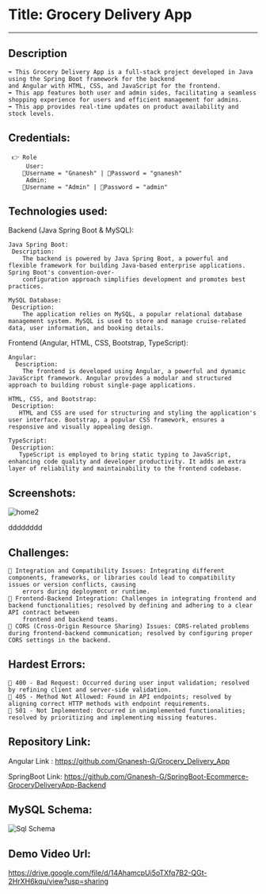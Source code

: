 # Title: Grocery Delivery App
---------------------------

Description
------------

    ➡️ This Grocery Delivery App is a full-stack project developed in Java using the Spring Boot framework for the backend
    and Angular with HTML, CSS, and JavaScript for the frontend. 
    ➡️ This app features both user and admin sides, facilitating a seamless shopping experience for users and efficient management for admins.
    ➡️ This app provides real-time updates on product availability and stock levels. 


Credentials:
------------
     👉 Role 
         User:
        📧Username = "Gnanesh" | 🔐Password = "gnanesh"
         Admin:
        📧Username = "Admin" | 🔐Password = "admin"
        
Technologies used:
------------------
Backend (Java Spring Boot & MySQL):

    Java Spring Boot:
     Description:
        The backend is powered by Java Spring Boot, a powerful and flexible framework for building Java-based enterprise applications. Spring Boot's convention-over- 
        configuration approach simplifies development and promotes best practices.
        
    MySQL Database:
     Description:
        The application relies on MySQL, a popular relational database management system. MySQL is used to store and manage cruise-related data, user information, and booking details.

Frontend (Angular, HTML, CSS, Bootstrap, TypeScript):
           
    Angular:
      Description:
        The frontend is developed using Angular, a powerful and dynamic JavaScript framework. Angular provides a modular and structured approach to building robust single-page applications.
        
    HTML, CSS, and Bootstrap:
     Description:
       HTML and CSS are used for structuring and styling the application's user interface. Bootstrap, a popular CSS framework, ensures a responsive and visually appealing design.
       
    TypeScript:
     Description:
       TypeScript is employed to bring static typing to JavaScript, enhancing code quality and developer productivity. It adds an extra layer of reliability and maintainability to the frontend codebase.

Screenshots:
------------

![home2](https://github.com/Gnanesh-G/SpringBoot-Ecommerce-GroceryDeliveryApp-Backend/assets/145537622/ea3d3e43-d6d5-4082-925b-dfc1e3a61dc9)

dddddddd
    



Challenges:
-----------

    🔴 Integration and Compatibility Issues: Integrating different components, frameworks, or libraries could lead to compatibility issues or version conflicts, causing 
        errors during deployment or runtime.
    🔴 Frontend-Backend Integration: Challenges in integrating frontend and backend functionalities; resolved by defining and adhering to a clear API contract between 
        frontend and backend teams.
    🔴 CORS (Cross-Origin Resource Sharing) Issues: CORS-related problems during frontend-backend communication; resolved by configuring proper CORS settings in the backend.
    


Hardest Errors:
--------------

    🚩 400 - Bad Request: Occurred during user input validation; resolved by refining client and server-side validation.
    🚩 405 - Method Not Allowed: Found in API endpoints; resolved by aligning correct HTTP methods with endpoint requirements.
    🚩 501 - Not Implemented: Occurred in unimplemented functionalities; resolved by prioritizing and implementing missing features.

Repository Link:
----------------
               
Angular Link   : https://github.com/Gnanesh-G/Grocery_Delivery_App 
        
SpringBoot Link: https://github.com/Gnanesh-G/SpringBoot-Ecommerce-GroceryDeliveryApp-Backend


MySQL Schema:
------------

![Sql Schema](https://github.com/Gnanesh-G/SpringBoot-Ecommerce-GroceryDeliveryApp-Backend/assets/145537622/9b15b750-5f22-4aa2-9324-69e6599e5586)

Demo Video Url:
---------------
https://drive.google.com/file/d/14AhamcpUi5oTXfq7B2-QGt-2HrXH6kqu/view?usp=sharing
